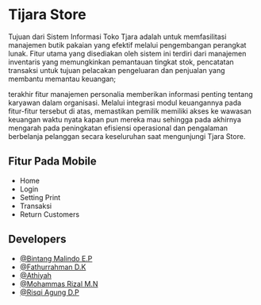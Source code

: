 # Tijara Store

Tujuan dari Sistem Informasi Toko Tjara adalah untuk memfasilitasi manajemen butik pakaian yang efektif melalui pengembangan perangkat lunak. 
Fitur utama yang disediakan oleh sistem ini terdiri dari manajemen inventaris yang memungkinkan pemantauan tingkat stok, pencatatan transaksi untuk tujuan pelacakan pengeluaran dan penjualan yang membantu memantau keuangan; 

terakhir fitur manajemen personalia memberikan informasi penting tentang karyawan dalam organisasi. Melalui integrasi modul keuangannya pada fitur-fitur tersebut di atas, memastikan pemilik memiliki akses ke wawasan keuangan waktu nyata kapan pun mereka mau sehingga pada akhirnya mengarah pada peningkatan efisiensi operasional dan pengalaman berbelanja pelanggan secara keseluruhan saat mengunjungi Tjara Store.

## Fitur Pada Mobile

- Home
- Login
- Setting Print
- Transaksi
- Return Customers

## Developers

- [@Bintang Malindo E.P](https://github.com/mphstar)
- [@Fathurrahman D.K](https://github.com/Tryit-All)
- [@Athiyah](https://github.com/icyaa)
- [@Mohammas Rizal M.N](https://github.com/morimana-cuk)
- [@Risqi Agung D.P](https://github.com/RissAgung)


